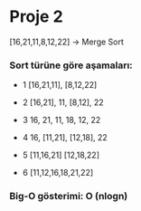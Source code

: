 # Proje 2

[16,21,11,8,12,22] -> Merge Sort

### Sort türüne göre aşamaları:

* 1    [16,21,11], [8,12,22]

* 2    [16,21], 11, [8,12], 22  
      
* 3    16, 21, 11, 18, 12, 22
      
* 4    16, [11,21], [12,18], 22
      
* 5    [11,16,21]    [12,18,22]
         
* 6    [11,12,16,18,21,22]

### Big-O gösterimi: O (nlogn)
